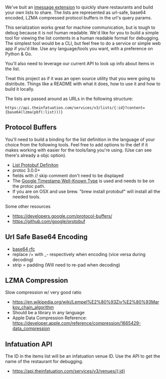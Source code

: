 We've buit an [imessage extension](https://www.producthunt.com/posts/the-infatuation-s-imessage-app) to quickly share restaurants and build your own lists to share. The lists are represented as url-safe, base64 encoded,
LZMA compressed protocol buffers in the url's query params.

This serialization works great for machine communication, but is tough to debug because it is not human readable. We'd like for you to build a simple tool for viewing the list contents in a human readable format for debugging. The simplest tool would be a CLI, but feel free to do a service or simple web app if you'd like. Use any language/tools you want, with a preference on Python & Go.

You'll also need to leverage our current API to look up info about items in the list.

Treat this project as if it was an open source utility that you were going to distribute. Things like a README with what it does, how to use it and how to build it locally.

The lists are passed around as URLs in the following structure:

    https://api.theinfatuation.com/services/v3/lists/{:id}?content={base64(lzma(pbf(:list)))}

Protocol Buffers
----------------

You'll need to build a binding for the list definition in the language of your choice
from the following tools. Feel free to add options to the def if it makes working
with easier for the tools/lang you're using. (Use can see there's already a objc option).

* [List Protobuf Definiton](https://gist.github.com/buckhx/f8bb6c5464a6c322db20ada8f9198397)
* protoc 3.0.0+
* fields with // skip comment don't need to be displayed
* The [Google Timestamp Well-Known Type](https://developers.google.com/protocol-buffers/docs/reference/google.protobuf#google.protobuf.Timestamp) is used and needs to be on the protoc path.
* If you are on OSX and use brew. "brew install protobuf" will install all the needed tools.

Some other resources

* https://developers.google.com/protocol-buffers/
* https://github.com/google/protobuf

Url Safe Base64 Encoding
------------------------

* [base64 rfc](https://tools.ietf.org/html/rfc4648#section-5)
* replace /+ with _- respectively when encoding (vice versa during decoding)
* strip = padding (Will need to re-pad when decoding)

LZMA Compression
----------------

Slow compression w/ very good ratio

* https://en.wikipedia.org/wiki/Lempel%E2%80%93Ziv%E2%80%93Markov_chain_algorithm
* Should be a library in any language
* Apple Data Compression Reference: https://developer.apple.com/reference/compression/1665429-data_compression

Infatuation API
---------------
The ID in the items list will be an infatuation venue ID. Use the API to get the name of the restaurant for debugging.

* https://api.theinfatuation.com/services/v3/venues/{:id}
